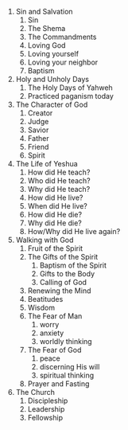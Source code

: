 1. Sin and Salvation
    1. Sin
    2. The Shema
    3. The Commandments
    4. Loving God
    5. Loving yourself
    6. Loving your neighbor
    7. Baptism
2. Holy and Unholy Days
    1. The Holy Days of Yahweh
    2. Practiced paganism today
3. The Character of God
    1. Creator
    2. Judge
    3. Savior
    4. Father
    5. Friend
    6. Spirit
4. The Life of Yeshua
    1. How did He teach?
    2. Who did He teach?
    3. Why did He teach?
    4. How did He live?
    5. When did He live?
    6. How did He die?
    7. Why did He die?
    8. How/Why did He live again?
5. Walking with God
    1. Fruit of the Spirit
    2. The Gifts of the Spirit
        1. Baptism of the Spirit
        2. Gifts to the Body
        3. Calling of God
    3. Renewing the Mind
    4. Beatitudes
    5. Wisdom
    6. The Fear of Man
        1. worry
        2. anxiety
        3. worldly thinking
    7. The Fear of God
        1. peace
        2. discerning His will
        3. spiritual thinking
    8. Prayer and Fasting
6. The Church
    1. Discipleship
    2. Leadership
    3. Fellowship